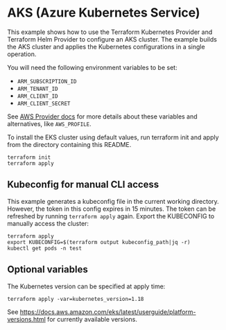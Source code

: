 # AKS (Azure Kubernetes Service)

This example shows how to use the Terraform Kubernetes Provider and Terraform Helm Provider to configure an AKS cluster. The example builds the AKS cluster and applies the Kubernetes configurations in a single operation.

You will need the following environment variables to be set:

  - `ARM_SUBSCRIPTION_ID`
  - `ARM_TENANT_ID`
  - `ARM_CLIENT_ID`
  - `ARM_CLIENT_SECRET`

See [AWS Provider docs](https://www.terraform.io/docs/providers/aws/index.html#configuration-reference) for more details about these variables and alternatives, like `AWS_PROFILE`.

To install the EKS cluster using default values, run terraform init and apply from the directory containing this README.

```
terraform init
terraform apply
```

## Kubeconfig for manual CLI access

This example generates a kubeconfig file in the current working directory. However, the token in this config expires in 15 minutes. The token can be refreshed by running `terraform apply` again. Export the KUBECONFIG to manually access the cluster:

```
terraform apply
export KUBECONFIG=$(terraform output kubeconfig_path|jq -r)
kubectl get pods -n test
```

## Optional variables

The Kubernetes version can be specified at apply time:

```
terraform apply -var=kubernetes_version=1.18
```

See https://docs.aws.amazon.com/eks/latest/userguide/platform-versions.html for currently available versions.


